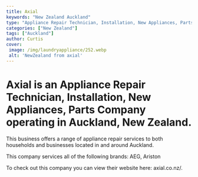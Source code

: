 ```yaml
---
title: Axial
keywords: "New Zealand Auckland"
type: "Appliance Repair Technician, Installation, New Appliances, Parts"
categories: ["New Zealand"]
tags: ["Auckland"]
author: Curtis
cover:
 image: /img/laundryappliance/252.webp
 alt: 'NewZealand from axial'
---
```


# Axial is an Appliance Repair Technician, Installation, New Appliances, Parts Company operating in Auckland, New Zealand.

This business offers a range of appliance repair services to both households and businesses located in and around Auckland.

This company services all of the following brands: AEG, Ariston

To check out this company you can view their website here: axial.co.nz/.
